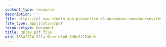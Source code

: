 ```yaml
---
content_type: resource
description: ''
file: https://ol-ocw-studio-app-production.s3.amazonaws.com/courses/res-18-009-learn-differential-equations-up-close-with-gilbert-strang-and-cleve-moler-fall-2015/335a2374521a9bcee64d8d6c8f27abc6_DkOgvZywshI.pdf
file_type: application/pdf
resourcetype: Document
title: 3play pdf file
uid: 335a2374-521a-9bce-e64d-8d6c8f27abc6
---
```

